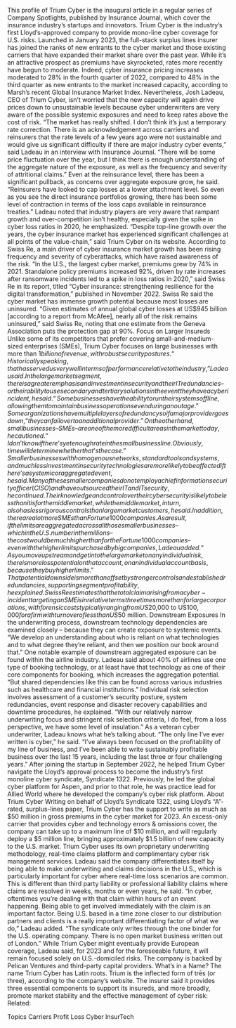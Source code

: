 This profile of Trium Cyber is the inaugural article in a regular series of Company Spotlights, published by Insurance Journal, which cover the insurance industry’s startups and innovators.
Trium Cyber is the industry’s first Lloyd’s-approved company to provide mono-line cyber coverage for U.S. risks. Launched in January 2023, the full-stack surplus lines insurer has joined the ranks of new entrants to the cyber market and those existing carriers that have expanded their market share over the past year.
While it’s an attractive prospect as premiums have skyrocketed, rates more recently have begun to moderate. Indeed, cyber insurance pricing increases moderated to 28% in the fourth quarter of 2022, compared to 48% in the third quarter as new entrants to the market increased capacity, according to Marsh’s recent Global Insurance Market Index.
Nevertheless, Josh Ladeau, CEO of Trium Cyber, isn’t worried that the new capacity will again drive prices down to unsustainable levels because cyber underwriters are very aware of the possible systemic exposures and need to keep rates above the cost of risk.
“The market has really shifted. I don’t think it’s just a temporary rate correction. There is an acknowledgement across carriers and reinsurers that the rate levels of a few years ago were not sustainable and would give us significant difficulty if there are major industry cyber events,” said Ladeau in an interview with Insurance Journal.
“There will be some price fluctuation over the year, but I think there is enough understanding of the aggregate nature of the exposure, as well as the frequency and severity of attritional claims.”
Even at the reinsurance level, there has been a significant pullback, as concerns over aggregate exposure grow, he said. “Reinsurers have looked to cap losses at a lower attachment level. So even as you see the direct insurance portfolios growing, there has been some level of contraction in terms of the loss caps available in reinsurance treaties.”
Ladeau noted that industry players are very aware that rampant growth and over-competition isn’t healthy, especially given the spike in cyber loss ratios in 2020, he emphasized.
“Despite top-line growth over the years, the cyber insurance market has experienced significant challenges at all points of the value-chain,” said Trium Cyber on its website.
According to Swiss Re, a main driver of cyber insurance market growth has been rising frequency and severity of cyberattacks, which have raised awareness of the risk. “In the U.S., the largest cyber market, premiums grew by 74% in 2021. Standalone policy premiums increased 92%, driven by rate increases after ransomware incidents led to a spike in loss ratios in 2020,” said Swiss Re in its report, titled “Cyber insurance: strengthening resilience for the digital transformation,” published in November 2022.
Swiss Re said the cyber market has immense growth potential because most losses are uninsured. “Given estimates of annual global cyber losses at US$945 billion [according to a report from McAfee], nearly all of the risk remains uninsured,” said Swiss Re, noting that one estimate from the Geneva Association puts the protection gap at 90%.
Focus on Larger Insureds
Unlike some of its competitors that prefer covering small-and-medium-sized enterprises (SMEs), Trium Cyber focuses on large businesses with more than $1 billion of revenue, with robust security postures.
“Historically speaking, that has served us very well in terms of performance relative to the industry,” Ladeau said.
In the large market segment, there is a greater emphasis and investment in security and their IT redundancies – or their ability to use secondary and tertiary solutions in the event they have a cyber incident, he said. “Some businesses have the ability to run their systems offline, allowing them to maintain business operations even during an outage.”
Some organizations have multiple layers of redundancy so if a major provider goes down, “they can fail over to an additional provider.”
On the other hand, small businesses – SMEs – are one of the more difficult areas in the market today, he cautioned. “I don’t know if there’s yet enough rate in the small business line. Obviously, time will determine whether that’s the case.”
Smaller businesses with homogenous networks, standard tools and systems, and much less investment in security technologies are more likely to be affected if there’s a systemic or aggregated event, he said.
Many of these smaller companies do not employ a chief information security officer (CISO) and have outsourced their IT and IT security, he continued. Their knowledge and control over their cyber security is likely to be less than it is for the middle market, while the middle market, in turn, also has less rigorous controls than large market customers, he said.
In addition, there are a lot more SMEs than Fortune 1000 companies. As a result, if the limits are aggregated across all those smaller businesses – which in the U.S. number in the millions – the cost would be much higher than for the Fortune 1000 companies – even with the higher limits purchased by big companies, Ladeau added.
“As you move upstream and get into the large market on any individual risk, there is more loss potential on that account, on an individual account basis, because they buy higher limits.” That potential downside is more than offset by stronger controls and established redundancies, supporting segment profitability, he explained.
Swiss Re estimates that the total claim arising from a cyber-incident targeting an SME is in relative terms three times more than for large corporations, with forensic costs typically ranging from US$20,000 to US$100,000 for a firm with turnover of less than US$50 million.
Downstream Exposures
In the underwriting process, downstream technology dependencies are examined closely – because they can create exposure to systemic events. “We develop an understanding about who is reliant on what technologies and to what degree they’re reliant, and then we position our book around that.”
One notable example of downstream aggregated exposure can be found within the airline industry. Ladeau said about 40% of airlines use one type of booking technology, or at least have that technology as one of their core components for booking, which increases the aggregation potential. “But shared dependencies like this can be found across various industries such as healthcare and financial institutions.”
Individual risk selection involves assessment of a customer’s security posture, system redundancies, event response and disaster recovery capabilities and downtime procedures, he explained.
“With our relatively narrow underwriting focus and stringent risk selection criteria, I do feel, from a loss perspective, we have some level of insulation.”
As a veteran cyber underwriter, Ladeau knows what he’s talking about. “The only line I’ve ever written is cyber,” he said. “I’ve always been focused on the profitability of my line of business, and I’ve been able to write sustainably profitable business over the last 15 years, including the last three or four challenging years.”
After joining the startup in September 2022, he helped Trium Cyber navigate the Lloyd’s approval process to become the industry’s first monoline cyber syndicate, Syndicate 1322.
Previously, he led the global cyber platform for Aspen, and prior to that role, he was practice lead for Allied World where he developed the company’s cyber risk platform.
About Trium Cyber
Writing on behalf of Lloyd’s Syndicate 1322, using Lloyd’s “A”-rated, surplus-lines paper, Trium Cyber has the support to write as much as $50 million in gross premiums in the cyber market for 2023.
An excess-only carrier that provides cyber and technology errors & omissions cover, the company can take up to a maximum line of $10 million, and will regularly deploy a $5 million line, bringing approximately $1.5 billion of new capacity to the U.S. market.
Trium Cyber uses its own proprietary underwriting methodology, real-time claims platform and complimentary cyber risk management services.
Ladeau said the company differentiates itself by being able to make underwriting and claims decisions in the U.S., which is particularly important for cyber where real-time loss scenarios are common.
This is different than third party liability or professional liability claims where claims are resolved in weeks, months or even years, he said.
“In cyber, oftentimes you’re dealing with that claim within hours of an event happening. Being able to get involved immediately with the claim is an important factor. Being U.S. based in a time zone closer to our distribution partners and clients is a really important differentiating factor of what we do,” Ladeau added.
“The syndicate only writes through the one binder for the U.S. operating company. There is no open market business written out of London.”
While Trium Cyber might eventually provide European coverage, Ladeau said, for 2023 and for the foreseeable future, it will remain focused solely on U.S.-domiciled risks.
The company is backed by Pelican Ventures and third-party capital providers.
What’s in a Name?
The name Trium Cyber has Latin roots. Trium is the inflected form of trēs (or three), according to the company’s website.
The insurer said it provides three essential components to support its insureds, and more broadly, promote market stability and the effective management of cyber risk:
Related:

Topics
Carriers
Profit Loss
Cyber
InsurTech
